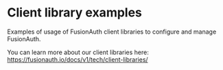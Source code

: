 # Client library examples

Examples of usage of FusionAuth client libraries to configure and manage FusionAuth.

You can learn more about our client libraries here: https://fusionauth.io/docs/v1/tech/client-libraries/
